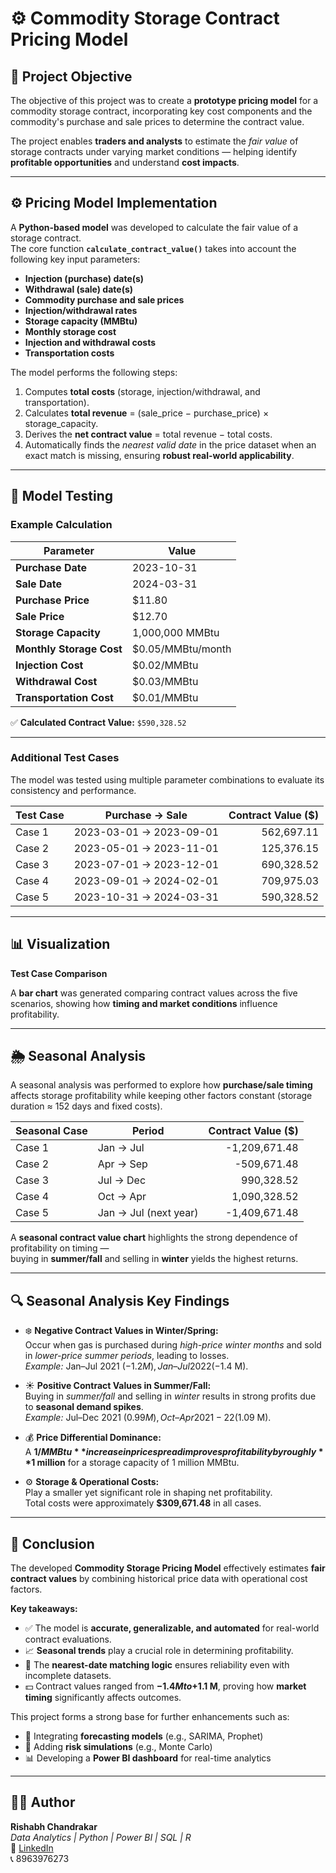 # ⚙️ Commodity Storage Contract Pricing Model

## 📘 Project Objective
The objective of this project was to create a **prototype pricing model** for a commodity storage contract, incorporating key cost components and the commodity's purchase and sale prices to determine the contract value.

The project enables **traders and analysts** to estimate the *fair value* of storage contracts under varying market conditions — helping identify **profitable opportunities** and understand **cost impacts**.

---

## ⚙️ Pricing Model Implementation
A **Python-based model** was developed to calculate the fair value of a storage contract.  
The core function **`calculate_contract_value()`** takes into account the following key input parameters:

- **Injection (purchase) date(s)**  
- **Withdrawal (sale) date(s)**  
- **Commodity purchase and sale prices**  
- **Injection/withdrawal rates**  
- **Storage capacity (MMBtu)**  
- **Monthly storage cost**  
- **Injection and withdrawal costs**  
- **Transportation costs**

The model performs the following steps:
1. Computes **total costs** (storage, injection/withdrawal, and transportation).  
2. Calculates **total revenue** = (sale_price − purchase_price) × storage_capacity.  
3. Derives the **net contract value** = total revenue − total costs.  
4. Automatically finds the *nearest valid date* in the price dataset when an exact match is missing, ensuring **robust real-world applicability**.

---

## 🧪 Model Testing

### Example Calculation

| Parameter | Value |
|------------|--------|
| **Purchase Date** | 2023-10-31 |
| **Sale Date** | 2024-03-31 |
| **Purchase Price** | $11.80 |
| **Sale Price** | $12.70 |
| **Storage Capacity** | 1,000,000 MMBtu |
| **Monthly Storage Cost** | $0.05/MMBtu/month |
| **Injection Cost** | $0.02/MMBtu |
| **Withdrawal Cost** | $0.03/MMBtu |
| **Transportation Cost** | $0.01/MMBtu |

✅ **Calculated Contract Value:** `$590,328.52`

---

### Additional Test Cases

The model was tested using multiple parameter combinations to evaluate its consistency and performance.

| **Test Case** | **Purchase → Sale** | **Contract Value ($)** |
|---------------|----------------------|-----------------------:|
| Case 1 | 2023-03-01 → 2023-09-01 | 562,697.11 |
| Case 2 | 2023-05-01 → 2023-11-01 | 125,376.15 |
| Case 3 | 2023-07-01 → 2023-12-01 | 690,328.52 |
| Case 4 | 2023-09-01 → 2024-02-01 | 709,975.03 |
| Case 5 | 2023-10-31 → 2024-03-31 | 590,328.52 |

---

## 📊 Visualization
**Test Case Comparison**

A **bar chart** was generated comparing contract values across the five scenarios, showing how **timing and market conditions** influence profitability.

---

## 🌦️ Seasonal Analysis
A seasonal analysis was performed to explore how **purchase/sale timing** affects storage profitability while keeping other factors constant (storage duration ≈ 152 days and fixed costs).

| **Seasonal Case** | **Period** | **Contract Value ($)** |
|--------------------|------------|-----------------------:|
| Case 1 | Jan → Jul | -1,209,671.48 |
| Case 2 | Apr → Sep | -509,671.48 |
| Case 3 | Jul → Dec | 990,328.52 |
| Case 4 | Oct → Apr | 1,090,328.52 |
| Case 5 | Jan → Jul (next year) | -1,409,671.48 |

A **seasonal contract value chart** highlights the strong dependence of profitability on timing —  
buying in **summer/fall** and selling in **winter** yields the highest returns.

---

## 🔍 Seasonal Analysis Key Findings

- ❄️ **Negative Contract Values in Winter/Spring:**  
  Occur when gas is purchased during *high-price winter months* and sold in *lower-price summer periods*, leading to losses.  
  *Example:* Jan–Jul 2021 (−$1.2 M), Jan–Jul 2022 (−$1.4 M).

- ☀️ **Positive Contract Values in Summer/Fall:**  
  Buying in *summer/fall* and selling in *winter* results in strong profits due to **seasonal demand spikes**.  
  *Example:* Jul–Dec 2021 ($0.99 M), Oct–Apr 2021-22 ($1.09 M).

- 💰 **Price Differential Dominance:**  
  A **$1/MMBtu** increase in price spread improves profitability by roughly **$1 million** for a storage capacity of 1 million MMBtu.

- ⚙️ **Storage & Operational Costs:**  
  Play a smaller yet significant role in shaping net profitability.  
  Total costs were approximately **$309,671.48** in all cases.

---

## 🧾 Conclusion
The developed **Commodity Storage Pricing Model** effectively estimates **fair contract values** by combining historical price data with operational cost factors.

**Key takeaways:**
- ✅ The model is **accurate, generalizable, and automated** for real-world contract evaluations.  
- 📈 **Seasonal trends** play a crucial role in determining profitability.  
- 🧠 The **nearest-date matching logic** ensures reliability even with incomplete datasets.  
- 💵 Contract values ranged from **−$1.4 M to +$1.1 M**, proving how **market timing** significantly affects outcomes.

This project forms a strong base for further enhancements such as:
- 🔮 Integrating **forecasting models** (e.g., SARIMA, Prophet)  
- 🎲 Adding **risk simulations** (e.g., Monte Carlo)  
- 📊 Developing a **Power BI dashboard** for real-time analytics

---

## 👨‍💻 Author
**Rishabh Chandrakar**  
*Data Analytics | Python | Power BI | SQL | R*  
🔗 [LinkedIn](https://www.linkedin.com/in/rishabh-chandrakar)  
📞 8963976273


